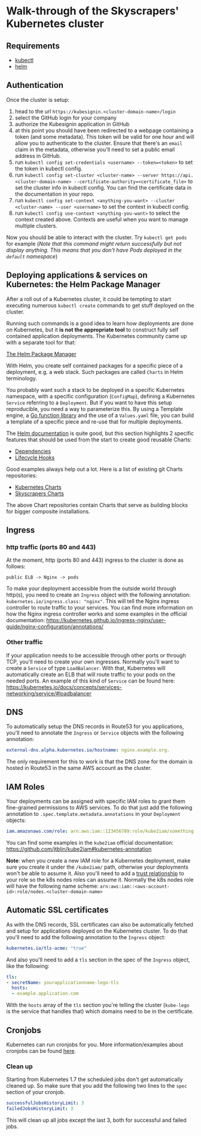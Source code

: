 # Walk-through of the Skyscrapers' Kubernetes cluster

## Requirements

- [kubectl](https://kubernetes.io/docs/tasks/tools/install-kubectl/)
- [helm](https://github.com/kubernetes/helm)

## Authentication

Once the cluster is setup:

1. head to the url `https://kubesignin.<cluster-domain-name>/login`
1. select the GitHub login for your company
1. authorize the Kubesignin application in GitHub
1. at this point you should have been redirected to a webpage containing a token (and some metadata). This token will be valid for one hour and will allow you to authenticate to the cluster. Ensure that there's an `email` claim in the metadata, otherwise you'll need to set a public email address in GitHub.
1. run `kubectl config set-credentials <username> --token=<token>` to set the token in kubectl config.
1. run `kubectl config set-cluster <cluster-name> --server https://api.<cluster-domain-name> --certificate-authority=<certificate_file>` to set the cluster info in kubectl config. You can find the certificate data in the documentation in your repo.
1. run `kubectl config set-context <anything-you-want> --cluster <cluster-name> --user <username>` to set the context in kubectl config.
1. run `kubectl config use-context <anything-you-want>` to select the context created above. Contexts are useful when you want to manage multiple clusters.

Now you should be able to interact with the cluster. Try `kubectl get pods` for example (*Note that this command might return successfully but not display anything. This means that you don't have Pods deployed in the `default` namespace*)

## Deploying applications & services on Kubernetes: the Helm Package Manager

After a roll out of a Kubernetes cluster, it could be tempting to start executing numerous `kubectl create` commands to get stuff deployed on the cluster.

Running such commands is a good idea to learn how deployments are done on Kubernetes, but it **is not the appropriate tool** to construct fully self contained application deployments. The Kubernetes community came up with a separate tool for that:

[The Helm Package Manager](https://helm.sh/)

With Helm, you create self contained packages for a specific piece of a deployment, e.g. a web stack. Such packages are called `Charts` in Helm terminology.

You probably want such a stack to be deployed in a specific Kubernetes namespace, with a specific configuration (`ConfigMap`), defining a Kubernetes `Service` referring to a `Deployment`. But if you want to have this setup reproducible, you need a way to parameterize this.
By using a Template engine, a [Go function library](http://masterminds.github.io/sprig/) and the use of a `Values.yaml` file, you can build a template of a specific piece and re-use that for multiple deployments.

The [Helm documentation](https://docs.helm.sh/) is quite good, but this section highlights 2 specific features that should be used from the start to create good reusable Charts:

* [Dependencies](https://docs.helm.sh/chart-best-practices/#requirements)
* [Lifecycle Hooks](https://docs.helm.sh/developing-charts/#chart-lifecycle-hooks)

Good examples always help out a lot. Here is a list of existing git Charts repositories:

* [Kubernetes Charts](https://github.com/helm/charts/)
* [Skyscrapers Charts](https://github.com/skyscrapers/charts)

The above Chart repositories contain Charts that serve as building blocks for bigger composite installations.

## Ingress

### http traffic (ports 80 and 443)

At the moment, http (ports 80 and 443) ingress to the cluster is done as follows:

```
public ELB -> Nginx -> pods
```

To make your deployment accessible from the outside world through http(s), you need to create an `Ingress` object with the following annotation: `kubernetes.io/ingress.class: "nginx"`. This will tell the Nginx ingress controller to route traffic to your services. You can find more information on how the Nginx ingress controller works and some examples in the official documentation: https://kubernetes.github.io/ingress-nginx/user-guide/nginx-configuration/annotations/

### Other traffic

If your application needs to be accessible through other ports or through TCP, you'll need to create your own ingresses. Normally you'll want to create a `Service` of type `LoadBalancer`. With that, Kubernetes will automatically create an ELB that will route traffic to your pods on the needed ports. An example of this kind of `Service` can be found here: https://kubernetes.io/docs/concepts/services-networking/service/#loadbalancer

## DNS

To automatically setup the DNS records in Route53 for you applications, you'll need to annotate the `Ingress` or `Service` objects with the following annotation:

```yaml
external-dns.alpha.kubernetes.io/hostname: nginx.example.org.
```

The only requirement for this to work is that the DNS zone for the domain is hosted in Route53 in the same AWS account as the cluster.

## IAM Roles

Your deployments can be assigned with specific IAM roles to grant them fine-grained permissions to AWS services. To do that just add the following annotation to `.spec.template.metadata.annotations` in your `Deployment` objects:

```yaml
iam.amazonaws.com/role: arn:aws:iam::123456789:role/kube2iam/something
```

You can find some examples in the `kube2iam` official documentation: https://github.com/jtblin/kube2iam#kubernetes-annotation

**Note**: when you create a new IAM role for a Kubernetes deployment, make sure you create it under the `/kube2iam/` path, otherwise your deployments won't be able to assume it. Also you'll need to add a [trust relationship](http://docs.aws.amazon.com/directoryservice/latest/admin-guide/edit_trust.html) to your role so the k8s nodes roles can assume it. Normally the k8s nodes role will have the following name scheme: `arn:aws:iam::<aws-account-id>:role/nodes.<cluster-domain-name>`

## Automatic SSL certificates

As with the DNS records, SSL certificates can also be automatically fetched and setup for applications deployed on the Kubernetes cluster. To do that you'll need to add the following annotation to the `Ingress` object:

```yaml
kubernetes.io/tls-acme: "true"
```

And also you'll need to add a `tls` section in the spec of the `Ingress` object, like the following:

```yaml
tls:
- secretName: yourapplicationname-lego-tls
  hosts:
  - example.application.com
```

With the `hosts` array of the `tls` section you're telling the cluster (`kube-lego` is the service that handles that) which domains need to be in the certificate.

## Cronjobs

Kubernetes can run cronjobs for you. More information/examples about cronjobs can be found [here](https://kubernetes.io/docs/concepts/workloads/controllers/cron-jobs/).

### Clean up

Starting from Kubernetes 1.7 the scheduled jobs don't get automatically cleaned up. So make sure that you add the following two lines to the `spec` section of your cronjob.

```yaml
successfulJobsHistoryLimit: 3
failedJobsHistoryLimit: 3
```

This will clean up all jobs except the last 3, both for successful and failed jobs.
